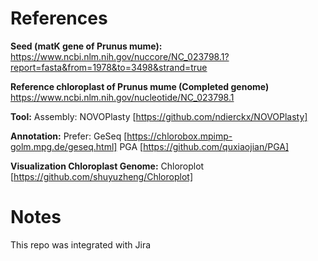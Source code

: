# References

**Seed (matK gene of Prunus mume):**
https://www.ncbi.nlm.nih.gov/nuccore/NC_023798.1?report=fasta&from=1978&to=3498&strand=true

**Reference chloroplast of Prunus mume (Completed genome)**
https://www.ncbi.nlm.nih.gov/nucleotide/NC_023798.1

**Tool:**
Assembly:
NOVOPlasty [https://github.com/ndierckx/NOVOPlasty]

**Annotation:**
Prefer: GeSeq [https://chlorobox.mpimp-golm.mpg.de/geseq.html]
PGA [https://github.com/quxiaojian/PGA]

**Visualization Chloroplast Genome:**
Chloroplot [https://github.com/shuyuzheng/Chloroplot]


# Notes
This repo was integrated with Jira
